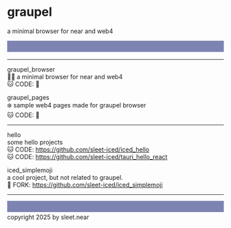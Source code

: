 # graupel
a minimal browser for near and web4


![](../src/sleet_banner_100px_7d84b2.svg)

---

graupel_browser
<br/>
🧜‍♂️ a minimal browser for near and web4
<br/>
🐱 CODE: 🚧

graupel_pages
<br/>
❄️ sample web4 pages made for graupel browser
<br/>
🐱 CODE: 🚧


---


hello
<br/>
some hello projects
<br/>
🐱 CODE: https://github.com/sleet-iced/iced_hello
<br/>
🐱 CODE: https://github.com/sleet-iced/tauri_hello_react



iced_simplemoji
<br/>
a cool project, but not related to graupel.
<br/>
🍴 FORK: https://github.com/sleet-iced/iced_simplemoji


---
![](../src/sleet_banner_100px_7d84b2.svg)
copyright 2025 by sleet.near